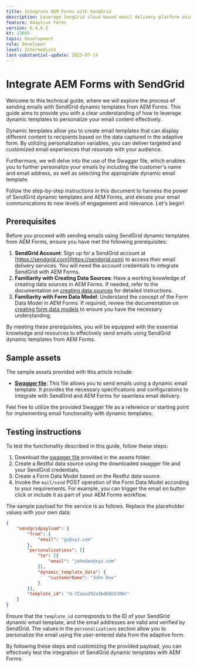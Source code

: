 ```yaml
---
title: Integrate AEM Forms with SendGrid
description: Leverage SengGrid cloud-based email delivery platform using AEM Forms.
feature: Adaptive Forms
version: 6.4,6.5
kt: 13605
topic: Development
role: Developer
level: Intermediate
last-substantial-update: 2023-07-14
---
```

# Integrate AEM Forms with SendGrid

Welcome to this technical guide, where we will explore the process of sending emails with SendGrid dynamic templates from AEM Forms. This guide aims to provide you with a clear understanding of how to leverage dynamic templates to personalize your email content effectively.

Dynamic templates allow you to create email templates that can display different content to recipients based on the data captured in the adaptive form. By utilizing personalization variables, you can deliver targeted and customized email experiences that resonate with your audience.

Furthermore, we will delve into the use of the Swagger file, which enables you to further personalize your emails by including the customer's name and email address, as well as selecting the appropriate dynamic email template.

Follow the step-by-step instructions in this document to harness the power of SendGrid dynamic templates and AEM Forms, and elevate your email communications to new levels of engagement and relevance. Let's begin!

## Prerequisites

Before you proceed with sending emails using SendGrid dynamic templates from AEM Forms, ensure you have met the following prerequisites:

1. **SendGrid Account**: Sign up for a SendGrid account at [https://sendgrid.com](https://sendgrid.com) to access their email delivery services. You will need the account credentials to integrate SendGrid with AEM Forms.
1. **Familiarity with Creating Data Sources**: Have a working knowledge of creating data sources in AEM Forms. If needed, refer to the documentation on [creating data sources](https://experienceleague.adobe.com/docs/experience-manager-learn/forms/ic-web-channel-tutorial/parttwo.html) for detailed instructions.
1. **Familiarity with Form Data Model**: Understand the concept of the Form Data Model in AEM Forms. If required, review the documentation on [creating form data models](https://experienceleague.adobe.com/docs/experience-manager-65/forms/form-data-model/create-form-data-models.html) to ensure you have the necessary understanding.

By meeting these prerequisites, you will be equipped with the essential knowledge and resources to effectively send emails using SendGrid dynamic templates from AEM Forms.

## Sample assets

The sample assets provided with this article include:

* **[Swagger file](assets/SendGridWithDynamicTemplate.yaml)**: This file allows you to send emails using a dynamic email template. It provides the necessary specifications and configurations to integrate with SendGrid and AEM Forms for seamless email delivery.

Feel free to utilize the provided Swagger file as a reference or starting point for implementing email functionality with dynamic templates.
 
## Testing instructions

To test the functionality described in this guide, follow these steps:

1. Download the [swagger file](assets/SendGridWithDynamicTemplate.yaml) provided in the assets folder.
2. Create a Restful data source using the downloaded swagger file and your SendGrid credentials.
3. Create a Form Data Model based on the Restful data source.
4. Invoke the `mail/send` POST operation of the Form Data Model according to your requirements. For example, you can trigger the email on button click or include it as part of your AEM Forms workflow.

The sample payload for the service is as follows. Replace the placeholder values with your own data:

```json
{
    "sendgridpayload": {
        "from": {
            "email": "gs@xyz.com"
        },
        "personalizations": [{
            "to": [{
                "email": "johndoe@xyz.com"
            }],
            "dynamic_template_data": {
                "customerName": "John Doe"
            }
        }],
        "template_id": "d-72aau292a3bd60b5300c"
    }
}
```

Ensure that the `template_id` corresponds to the ID of your SendGrid dynamic email template, and the email addresses are valid and verified by SendGrid. The values in the `personalizations` section allow you to personalize the email using the user-entered data from the adaptive form.

By following these steps and customizing the provided payload, you can effectively test the integration of SendGrid dynamic templates with AEM Forms.

